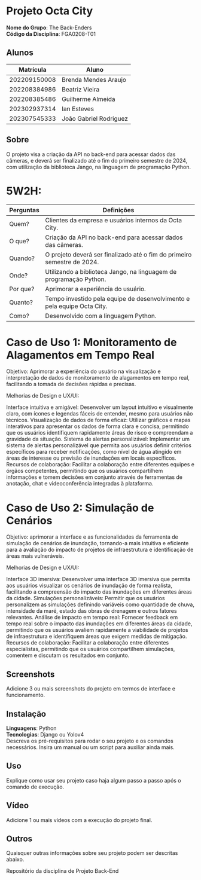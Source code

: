 
# Projeto Octa City 

**Nome do Grupo**: The Back-Enders<br>
**Código da Disciplina**: FGA0208-T01<br>

## <strong>Alunos</strong>
|Matrícula | Aluno |
| -- | -- |
| 202209150008  |  Brenda Mendes Araujo |
| 202208384986  |  Beatriz Vieira |
| 202208385486  |  Guilherme Almeida |
| 202302937314  |  Ian Esteves |
| 202307545333  |  João Gabriel Rodriguez |

## <strong>Sobre</strong>
O projeto visa a criação da API no back-end para acessar dados das câmeras, e deverá ser finalizado até o fim do primeiro semestre de 2024, com utilização da biblioteca Jango, na linguagem de programação Python.

# <strong>5W2H:</strong>

Perguntas | Definições
--------------------------------|------------------------------------------------------------
Quem? | Clientes da empresa e usuários internos da Octa City. 
O que? | Criação da API no back-end para acessar dados das câmeras.
Quando? | O projeto deverá ser finalizado até o fim do primeiro semestre de 2024.
Onde? | Utilizando a biblioteca Jango, na linguagem de programação Python.
Por que? | Aprimorar a experiência do usuário.
Quanto? | Tempo investido pela equipe de desenvolvimento e pela equipe Octa City.
Como? | Desenvolvido com a linguagem Python.

# <strong>Caso de Uso 1: Monitoramento de Alagamentos em Tempo Real</strong>

Objetivo: Aprimorar a experiência do usuário na visualização e interpretação de dados de monitoramento de alagamentos em tempo real, facilitando a tomada de decisões rápidas e precisas.

Melhorias de Design e UX/UI:

Interface intuitiva e amigável: Desenvolver um layout intuitivo e visualmente claro, com ícones e legendas fáceis de entender, mesmo para usuários não técnicos.
Visualização de dados de forma eficaz: Utilizar gráficos e mapas interativos para apresentar os dados de forma clara e concisa, permitindo que os usuários identifiquem rapidamente áreas de risco e compreendam a gravidade da situação.
Sistema de alertas personalizável: Implementar um sistema de alertas personalizável que permita aos usuários definir critérios específicos para receber notificações, como nível de água atingido em áreas de interesse ou previsão de inundações em locais específicos.
Recursos de colaboração: Facilitar a colaboração entre diferentes equipes e órgãos competentes, permitindo que os usuários compartilhem informações e tomem decisões em conjunto através de ferramentas de anotação, chat e videoconferência integradas à plataforma.

# <strong>Caso de Uso 2: Simulação de Cenários</strong>

Objetivo: aprimorar a interface e as funcionalidades da ferramenta de simulação de cenários de inundação, tornando-a mais intuitiva e eficiente para a avaliação do impacto de projetos de infraestrutura e identificação de áreas mais vulneráveis.

Melhorias de Design e UX/UI:

Interface 3D imersiva: Desenvolver uma interface 3D imersiva que permita aos usuários visualizar os cenários de inundação de forma realista, facilitando a compreensão do impacto das inundações em diferentes áreas da cidade.
Simulações personalizáveis: Permitir que os usuários personalizem as simulações definindo variáveis como quantidade de chuva, intensidade da maré, estado das obras de drenagem e outros fatores relevantes.
Análise de impacto em tempo real: Fornecer feedback em tempo real sobre o impacto das inundações em diferentes áreas da cidade, permitindo que os usuários avaliem rapidamente a viabilidade de projetos de infraestrutura e identifiquem áreas que exigem medidas de mitigação.
Recursos de colaboração: Facilitar a colaboração entre diferentes especialistas, permitindo que os usuários compartilhem simulações, comentem e discutam os resultados em conjunto.

## <strong>Screenshots</strong>
Adicione 3 ou mais screenshots do projeto em termos de interface e funcionamento.

## <strong>Instalação</strong>
**Linguagens**: Python<br>
**Tecnologias**: Django ou Yolov4<br>
Descreva os pré-requisitos para rodar o seu projeto e os comandos necessários.
Insira um manual ou um script para auxiliar ainda mais.

## <strong>Uso</strong>
Explique como usar seu projeto caso haja algum passo a passo após o comando de execução.

## <strong>Vídeo</strong>
Adicione 1 ou mais vídeos com a execução do projeto final.

## <strong>Outros</strong>
Quaisquer outras informações sobre seu projeto podem ser descritas abaixo.


Repositório da disciplina de Projeto Back-End
